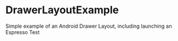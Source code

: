 # DrawerLayoutExample
Simple example of an Android Drawer Layout, including launching an Espresso Test
